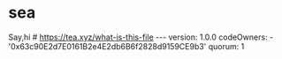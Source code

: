 # sea
Say,hi # https://tea.xyz/what-is-this-file --- version: 1.0.0 codeOwners:   - '0x63c90E2d7E0161B2e4E2db6B6f2828d9159CE9b3' quorum: 1
